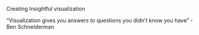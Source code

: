 Creating Insightful visualization

“Visualization gives you answers to questions you didn’t know you have” - Ben Schneiderman
